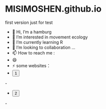 # MISIMOSHEN.github.io
first version just for test
- 👋 Hi, I’m a hamburg
- 👀 I’m interested in movement ecology
- 🌱 I’m currently learning R
- 💞️ I’m looking to collaboration ...
- 📫 How to reach me :
- 😄 
- ⚡ some websites：
- <a herf="(https://www.amphibiachina.org/)">
     <button>1</button>
-</a>
- <a herf="[https://animaldiversity.org]/">
     <button>2</button>
-</a>

